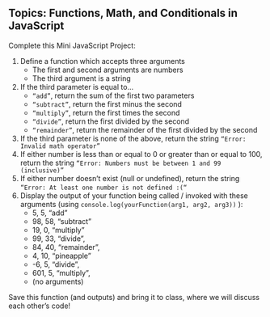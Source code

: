 ## Topics: Functions, Math, and Conditionals in JavaScript

Complete this Mini JavaScript Project:

1. Define a function which accepts three arguments
    - The first and second arguments are numbers
    - The third argument is a string
1. If the third parameter is equal to…
    - `“add”`, return the sum of the first two parameters
    - `“subtract”`, return the first minus the second
    - `“multiply”`, return the first times the second
    - `“divide”`, return the first divided by the second
    - `“remainder”`, return the remainder of the first divided by the second
1. If the third parameter is none of the above, return the string `“Error: Invalid math operator”`
1. If either number is less than or equal to 0 or greater than or equal to 100, return the string `“Error: Numbers must be between 1 and 99 (inclusive)”`
1. If either number doesn’t exist (null or undefined), return the string `“Error: At least one number is not defined :(“`
1. Display the output of your function being called / invoked with these arguments (using `console.log(yourFunction(arg1, arg2, arg3))` ):
    - 5, 5, “add”
    - 98, 58, “subtract”
    - 19, 0, “multiply”
    - 99, 33, “divide”,
    - 84, 40, “remainder”,
    - 4, 10, “pineapple”
    - -6, 5, “divide”,
    - 601, 5, “multiply”,
    - (no arguments)

Save this function (and outputs) and bring it to class, where we will discuss each other’s code!
